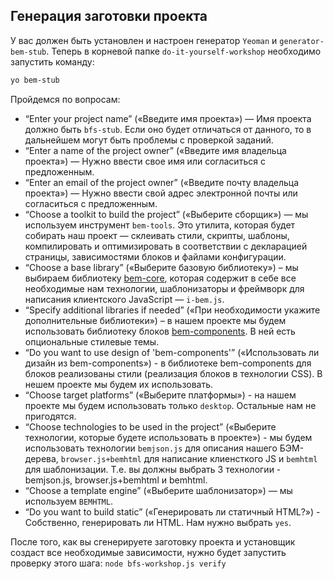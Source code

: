 ## Генерация заготовки проекта

У вас должен быть установлен и настроен генератор `Yeoman` и `generator-bem-stub`.
Теперь в корневой папке `do-it-yourself-workshop` необходимо запустить команду:

```bash
yo bem-stub
```

Пройдемся по вопросам:

* “Enter your project name” («Введите имя проекта») — Имя проекта должно быть `bfs-stub`. Если оно будет отличаться от данного, то в дальнейшем могут быть проблемы с проверкой заданий.
* “Enter a name of the project owner” («Введите имя владельца проекта») — Нужно ввести свое имя или согласиться с предложенным.
* “Enter an email of the project owner” («Введите почту владельца проекта») — Нужно ввести свой адрес электронной почты или согласиться с предложенным.
* “Choose a toolkit to build the project” («Выберите сборщик») — мы используем инструмент `bem-tools`. Это утилита, которая будет собирать наш проект — склеивать стили, скрипты, шаблоны, компилировать и оптимизировать в соответствии с декларацией страницы, зависимостями блоков и файлами конфигурации.
* “Choose a base library” («Выберите базовую библиотеку») – мы выбираем библиотеку [bem-core](http://ru.bem.info/libs/bem-core/), которая содержит в себе все необходимые нам технологии, шаблонизаторы и фреймворк для написания клиентского JavaScript — `i-bem.js`.
* “Specify additional libraries if needed” («При необходимости укажите дополнительные библиотеки») – в нашем проекте мы будем использовать библиотеку блоков [bem-components](http://ru.bem.info/libs/bem-components/). В ней есть опциональные стилевые темы.
* “Do you want to use design of 'bem-components'” («Использовать ли дизайн из bem-components») - в библиотеке bem-components для блоков реализованы стили (реализация блоков в технологии CSS). В нешем проекте мы будем их использовать.
* “Choose target platforms” («Выберите платформы») - на нашем проекте мы будем использовать только `desktop`. Остальные нам не пригодятся.
* “Choose technologies to be used in the project” («Выберите технологии, которые будете использовать в проекте») - мы будем использовать технологии `bemjson.js` для описания нашего БЭМ-дерева, `browser.js+bemhtml` для написание клиенсткого JS и `bemhtml` для шаблонизации. Т.е. вы должны выбрать 3 технологии - bemjson.js, browser.js+bemhtml и bemhtml.
*  “Choose a template engine” («Выберите шаблонизатор») — мы используем `BEMHTML`.
* “Do you want to build static” («Генерировать ли статичный HTML?») - Собственно, генерировать ли HTML. Нам нужно выбрать `yes`.

После того, как вы сгенерируете заготовку проекта и установщик создаст все необходимые зависимости, нужно будет запустить проверку этого шага:
`node bfs-workshop.js verify`
